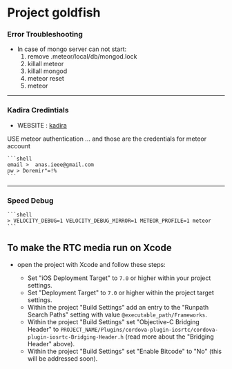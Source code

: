 # Project goldfish

### Error Troubleshooting

- In case of mongo server can not start:
  1. remove  .meteor/local/db/mongod.lock
  2. killall meteor
  3. killall mongod
  4. meteor reset
  5. meteor

---
  
### Kadira Credintials
  
  - WEBSITE : [kadira](https://ui.kadira.io/)
    
  USE meteor authentication ... and those are the credentials for meteor account
    
    ```shell
    email >  anas.ieee@gmail.com
    pw > Doremir"=!%
    ```
---
### Speed Debug
	
	```shell
	> VELOCITY_DEBUG=1 VELOCITY_DEBUG_MIRROR=1 METEOR_PROFILE=1 meteor
	```
  
  ## To make the RTC media run on Xcode

  - open the project with Xcode and follow these steps:

    - Set "iOS Deployment Target" to `7.0` or higher within your project settings.
    - Set "Deployment Target" to `7.0` or higher within the project target settings.
    - Within the project "Build Settings" add an entry to the "Runpath Search Paths" setting with value `@executable_path/Frameworks`.
    - Within the project "Build Settings" set "Objective-C Bridging Header" to `PROJECT_NAME/Plugins/cordova-plugin-iosrtc/cordova-plugin-iosrtc-Bridging-Header.h` (read more about the "Bridging Header" above).
    - Within the project "Build Settings" set "Enable Bitcode" to "No" (this will be addressed soon).